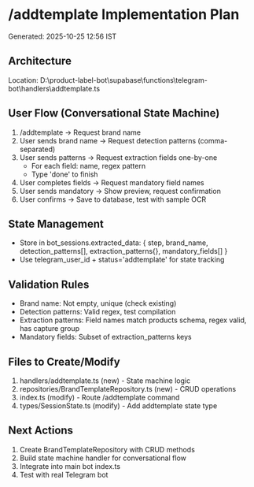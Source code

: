 ﻿# /addtemplate Implementation Plan
Generated: 2025-10-25 12:56 IST

## Architecture
Location: D:\product-label-bot\supabase\functions\telegram-bot\handlers\addtemplate.ts

## User Flow (Conversational State Machine)
1. /addtemplate → Request brand name
2. User sends brand name → Request detection patterns (comma-separated)
3. User sends patterns → Request extraction fields one-by-one
   - For each field: name, regex pattern
   - Type 'done' to finish
4. User completes fields → Request mandatory field names
5. User sends mandatory → Show preview, request confirmation
6. User confirms → Save to database, test with sample OCR

## State Management
- Store in bot_sessions.extracted_data: { step, brand_name, detection_patterns[], extraction_patterns{}, mandatory_fields[] }
- Use telegram_user_id + status='addtemplate' for state tracking

## Validation Rules
- Brand name: Not empty, unique (check existing)
- Detection patterns: Valid regex, test compilation
- Extraction patterns: Field names match products schema, regex valid, has capture group
- Mandatory fields: Subset of extraction_patterns keys

## Files to Create/Modify
1. handlers/addtemplate.ts (new) - State machine logic
2. repositories/BrandTemplateRepository.ts (new) - CRUD operations
3. index.ts (modify) - Route /addtemplate command
4. types/SessionState.ts (modify) - Add addtemplate state type

## Next Actions
1. Create BrandTemplateRepository with CRUD methods
2. Build state machine handler for conversational flow
3. Integrate into main bot index.ts
4. Test with real Telegram bot
